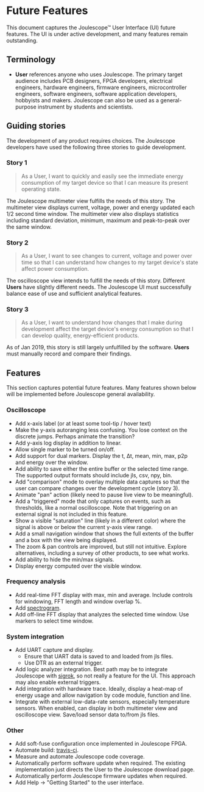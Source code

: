 
# Future Features

This document captures the Joulescope™ User Interface (UI) future features. 
The UI is under active development, and many features remain outstanding. 

## Terminology

*   **User** references anyone who uses Joulescope.  The primary target
    audience includes PCB designers, FPGA developers, electrical engineers,
    hardware engineers, firmware engineers, microcontroller engineers, 
    software engineers, software application developers, hobbyists and makers. 
    Joulescope can also be used as a general-purpose instrument by
    students and scientists.


## Guiding stories

The development of any product requires choices.  The Joulescope developers
have used the following three stories to guide development.


### Story 1

> As a User, I want to quickly and easily see the immediate energy consumption
> of my target device so that I can measure its present operating state.

The Joulescope multimeter view fulfills the needs of this story. 
The multimeter view displays current, voltage, power and energy updated 
each 1/2 second time window. The multimeter view also displays statistics 
including standard deviation,
minimum, maximum and peak-to-peak over the same window.


### Story 2

> As a User, I want to see changes to current, voltage and power over time so
> that I can understand how changes to my target device's state affect
> power consumption.

The oscilloscope view intends to fulfill the needs of this story. Different
**Users** have slightly different needs. The Joulescope UI must successfully
balance ease of use and sufficient analytical features.


### Story 3

> As a User, I want to understand how changes that I make during development
> affect the target device's energy consumption so that I can develop quality,
> energy-efficient products.

As of Jan 2019, this story is still largely unfulfilled by the software. 
**Users** must manually record and compare their findings.


## Features

This section captures potential future features. Many features shown below
will be implemented before Joulescope general availability.


### Oscilloscope

*   Add x-axis label (or at least some tool-tip / hover text)
*   Make the y-axis autoranging less confusing.  You lose context on the
    discrete jumps.  Perhaps animate the transition?
*   Add y-axis log display in addition to linear.
*   Allow single marker to be turned on/off.
*   Add support for dual markers.  Display the t, Δt, mean, min, max, p2p and
    energy over the window.
*   Add ability to save either the entire buffer or the selected time range.
    The supported output formats should include jls, csv, npy, bin.
*   Add "comparison" mode to overlay multiple data captures so that the 
    user can compare changes over the development cycle (story 3).
*   Animate "pan" action (likely need to pause live view to be meaningful).
*   Add a "triggered" mode that only captures on events, such as thresholds, 
    like a normal oscilloscope.  Note that triggering on an external signal
    is not included in this feature.
*   Show a visible "saturation" line (likely in a different color) where the 
    signal is above or below the current y-axis view range.
*   Add a small navigation window that shows the full extents of the buffer
    and a box with the view being displayed.
*   The zoom & pan controls are improved, but still not intuitive.  Explore
    alternatives, including a survey of other products, to see what works.
*   Add ability to hide the min/max signals.
*   Display energy computed over the visible window.



### Frequency analysis

*   Add real-time FFT display with max, min and average. Include controls for
    windowing, FFT length and window overlap %.
*   Add [spectrogram](https://en.wikipedia.org/wiki/Spectrogram).
*   Add off-line FFT display that analyzes the selected time window.
    Use markers to select time window.


### System integration

*   Add UART capture and display.
    *   Ensure that UART data is saved to and loaded from jls files.
    *   Use DTR as an external trigger.
*   Add logic analyzer integration.  Best path may be to integrate Joulescope
    with [sigrok](https://sigrok.org/), so not really a feature for the UI.
    This approach may also enable external triggers.
*   Add integration with hardware trace.  Ideally, display a heat-map of
    energy usage and allow navigation by code module, function and line.
*   Integrate with external low-data-rate sensors, especially temperature 
    sensors.  When enabled, can display in both multimeter view and 
    oscilloscope view.  Save/load sensor data to/from jls files.
    

### Other

*   Add soft-fuse configuration once implemented in Joulescope FPGA.
*   Automate build: [travis-ci](https://travis-ci.org/).
*   Measure and automate Joulescope code coverage.
*   Automatically perform software update when required.  The existing
    implementation just directs the User to the Joulescope download page.
*   Automatically perform Joulescope firmware updates when required.
*   Add Help -> "Getting Started" to the user interface.
